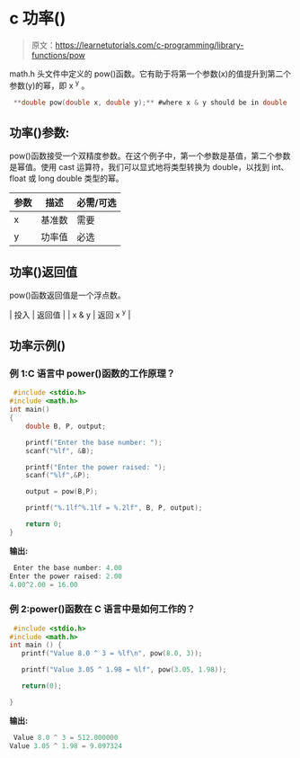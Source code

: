 # c 功率()

> 原文：<https://learnetutorials.com/c-programming/library-functions/pow>

math.h 头文件中定义的 pow()函数。它有助于将第一个参数(x)的值提升到第二个参数(y)的幂，即 x <sup>y</sup> 。

```c
 **double pow(double x, double y);** #where x & y should be in double 

```

## 功率()参数:

pow()函数接受一个双精度参数。在这个例子中，第一个参数是基值，第二个参数是幂值。使用 cast 运算符，我们可以显式地将类型转换为 double，以找到 int、float 或 long double 类型的幂。

| 参数 | 描述 | 必需/可选 |
| --- | --- | --- |
| x | 基准数 | 需要 |
| y | 功率值 | 必选 |

## 功率()返回值

pow()函数返回值是一个浮点数。

| 投入 | 返回值 |
| x & y | 返回 x <sup>y</sup> |

## 功率示例()

### 例 1:C 语言中 power()函数的工作原理？

```c
 #include <stdio.h>
#include <math.h>
int main()
{
    double B, P, output;

    printf("Enter the base number: ");
    scanf("%lf", &B);

    printf("Enter the power raised: ");
    scanf("%lf",&P);

    output = pow(B,P);

    printf("%.1lf^%.1lf = %.2lf", B, P, output);

    return 0;
} 

```

**输出:**

```c
 Enter the base number: 4.00
Enter the power raised: 2.00
4.00^2.00 = 16.00 
```

### 例 2:power()函数在 C 语言中是如何工作的？

```c
 #include <stdio.h>
#include <math.h>
int main () {
   printf("Value 8.0 ^ 3 = %lf\n", pow(8.0, 3));

   printf("Value 3.05 ^ 1.98 = %lf", pow(3.05, 1.98));

   return(0);

} 

```

**输出:**

```c
 Value 8.0 ^ 3 = 512.000000
Value 3.05 ^ 1.98 = 9.097324 
```